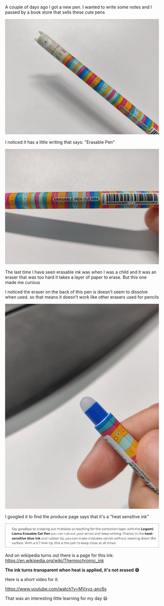 A couple of days ago I got a new pen. I wanted to write some notes and I passed by a book store that sells these cute pens

![](/public/38a0523672d2c3024a69fdd5904125282e7750c2d097763aaf0b4b995e6e97a9.jpg)

I noticed it has a little writing that says: "Erasable Pen"

![](/public/795b3ce7ee21ed68ba1830910afe931fe1269b70ab61516f8d65c3a1b711119f.jpg)

The last time I have seen erasable ink was when I was a child and it was an eraser that was too hard it takes a layer of paper to erase. But this one made me curious

I noticed the eraser on the back of this pen is doesn't seem to dissolve when used. so that means it doesn't work like other erasers used for pencils 

![](/public/240c493854228492bfba3e74991b56d5108c1991f7ef19045da4720e627fc638.jpg)

I googled it to find the produce page says that it's a "heat sensitive ink"

![](/public/e15b179ce09dd87820c41458583ac7f85f953015ed8600c30c42c40a67d44f56.png)

And on wikipedia turns out there is a page for this ink: https://en.wikipedia.org/wiki/Thermochromic_ink

**The ink turns transparent when heat is applied, it's not erased :smile:**

Here is a short video for it: 

https://www.youtube.com/watch?v=MVxyz-anc6s

That was an interesting little learning for my day :smiley: